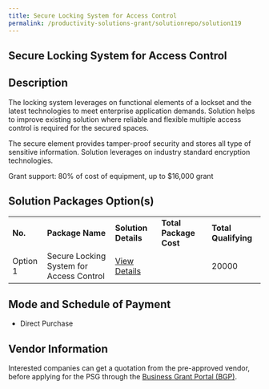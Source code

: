 ```yaml
---
title: Secure Locking System for Access Control
permalink: /productivity-solutions-grant/solutionrepo/solution119
---
```


## Secure Locking System for Access Control

## Description

The locking system leverages on functional elements of a lockset and the latest technologies to meet enterprise application demands. Solution helps to improve existing solution where reliable and flexible multiple access control is required for the secured spaces. 

The secure element provides tamper-proof security and stores all type of sensitive information. Solution leverages on industry standard encryption technologies.

Grant support: 80% of cost of equipment, up to $16,000 grant

## Solution Packages Option(s)

<table>
<tr>
<td><b>No.</b></td>
<td><b>Package Name</b></td>
<td><b>Solution Details</b></td>
<td><b>Total Package Cost</b></td>
<td><b>Total Qualifying</b></td>
</tr>
<tr>
<td>Option 1</td>
<td>Secure Locking System for Access Control</td>
<td><a href=''>View Details</a></td>
<td></td>
<td>20000</td>
</tr>
</table>

## Mode and Schedule of Payment

 - Direct Purchase

## Vendor Information

 

Interested companies can get a quotation from the pre-approved vendor, before applying for the PSG through the <a href='https://www.businessgrants.gov.sg/'>Business Grant Portal (BGP)</a>.
<script src="/jquery/resize-tables.js"></script>
